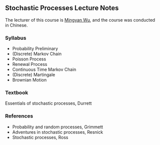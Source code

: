 ## Stochastic Processes Lecture Notes

The lecturer of this course is [Mingyan Wu](https://www.researchgate.net/profile/Mingyan-Wu), and the course was conducted in Chinese. 

### Syllabus

- Probability Preliminary
- (Discrete) Markov Chain
- Poisson Process
- Renewal Process
- Continuous Time Markov Chain
- (Discrete) Martingale
- Brownian Motion

### Textbook

Essentials of stochastic processes, Durrett

### References

- Probability and random processes, Grimmett
- Adventures in stochastic processes, Resnick
- Stochastic processes, Ross
